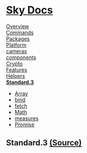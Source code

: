 <!--- This Standard.3 was auto-generated using "npx sky readme" --> 

# [Sky Docs](../README.md)

[Overview](..%2Fdocs%2FREADME.md)   
[Commands](..%2F%5Fcommands%2Fdocs%2FREADME.md)   
[Packages](..%2F%40pkgs%2FREADME.md)   
[Platform](..%2F%40platform%2FREADME.md)   
[cameras](..%2Fcameras%2FREADME.md)   
[components](..%2Fcomponents%2FREADME.md)   
[Crypto](..%2Fcrypto%2FREADME.md)   
[Features](..%2Ffeatures%2FREADME.md)   
[Helpers](..%2Fhelpers%2FREADME.md)   
**[Standard.3](..%2Fstandard%2FREADME.md)**   
* [Array](..%2Fstandard%2FArray%2FREADME.md)
* [bind](..%2Fstandard%2Fbind%2FREADME.md)
* [fetch](..%2Fstandard%2Ffetch%2FREADME.md)
* [Math](..%2Fstandard%2FMath%2FREADME.md)
* [measures](..%2Fstandard%2Fmeasures%2FREADME.md)
* [Promise](..%2Fstandard%2FPromise%2FREADME.md)
  
## Standard.3 [(Source)](..%2Fstandard%2F)